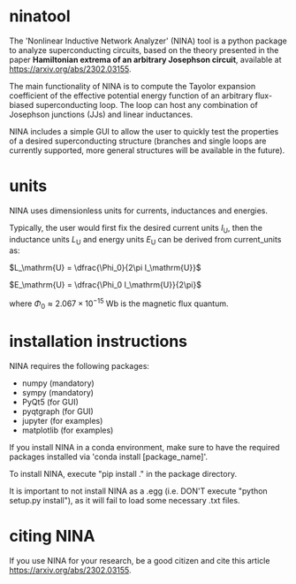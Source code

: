 # ninatool

The 'Nonlinear Inductive Network Analyzer' (NINA) tool is a python package to analyze superconducting circuits, based on the theory presented in the paper 
**Hamiltonian extrema of an arbitrary Josephson circuit**, available at https://arxiv.org/abs/2302.03155.

The main functionality of NINA is to compute the Tayolor expansion coefficient of the effective potential energy function of an arbitrary 
flux-biased superconducting loop. The loop can host any combination of Josephson junctions (JJs) and linear inductances.

NINA includes a simple GUI to allow the user to quickly test the properties of a desired superconducting structure (branches and single loops are currently supported, more general structures will be available in the future).

# units

NINA uses dimensionless units for currents, inductances and energies.

Typically, the user would first fix the desired current units $I_\mathrm{U}$, then the inductance units $L_\mathrm{U}$ and energy units $E_\mathrm{U}$ can be derived from current_units as:

$L_\mathrm{U} = \dfrac{\Phi_0}{2\pi I_\mathrm{U}}$ 

$E_\mathrm{U} = \dfrac{\Phi_0 I_\mathrm{U}}{2\pi}$ 

where $\Phi_0 \approx 2.067 \times 10^{-15}$ Wb is the magnetic flux quantum.

# installation instructions

NINA requires the following packages:

- numpy (mandatory)
- sympy (mandatory)
- PyQt5 (for GUI)
- pyqtgraph (for GUI)
- jupyter (for examples)
- matplotlib (for examples)


If you install NINA in a conda environment, make sure to have the required packages installed via 'conda install [package_name]'.

To install NINA, execute "pip install ." in the package directory.

It is important to not install NINA as a .egg (i.e. DON'T execute "python setup.py install"), as it will fail to load some necessary .txt files.

# citing NINA

If you use NINA for your research, be a good citizen and cite this article https://arxiv.org/abs/2302.03155.
